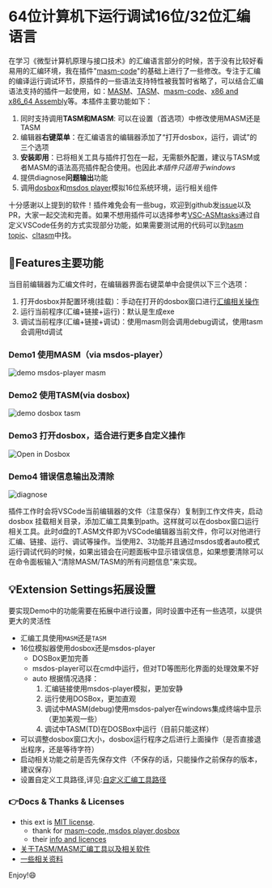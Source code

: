 # 64位计算机下运行调试16位/32位汇编语言

在学习《微型计算机原理与接口技术》的汇编语言部分的时候，苦于没有比较好看易用的汇编环境，我在插件"[masm-code](https://github.com/Woodykaixa/masm-code)"的基础上进行了一些修改。专注于汇编的编译运行调试环节，原插件的一些语法支持特性被我暂时省略了，可以结合汇编语法支持的插件一起使用，如：[MASM](https://marketplace.visualstudio.com/items?itemName=bltg-team.masm)、[TASM](https://marketplace.visualstudio.com/items?itemName=Roncho.assembly-8086)、[masm-code](https://marketplace.visualstudio.com/items?itemName=kaixa.masm-code)、[x86 and x86_64 Assembly](https://marketplace.visualstudio.com/items?itemName=13xforever.language-x86-64-assembly)等。本插件主要功能如下：

1. 同时支持调用**TASM和MASM**: 可以在设置（首选项）中修改使用MASM还是TASM
2. 编辑器**右键菜单**：在汇编语言的编辑器添加了“打开dosbox，运行，调试”的三个选项
3. **安装即用**：已将相关工具与插件打包在一起，无需额外配置，建议与TASM或者MASM的语法高亮插件配合使用。也因此*本插件只适用于windows*
4. 提供diagnose**问题输出**功能
5. 调用[dosbox](www.dosbox.com)和[msdos player](http://takeda-toshiya.my.coocan.jp/msdos)模拟16位系统环境，运行相关组件

十分感谢以上提到的软件！插件难免会有一些bug，欢迎到github发[issue](https://github.com/xsro/masm-tasm/issues)以及PR，大家一起交流和完善。如果不想用插件可以选择参考[VSC-ASMtasks](https://github.com/xsro/VSC-ASMtasks)通过自定义VSCode任务的方式实现部分功能，如果需要测试用的代码可以到[tasm topic](https://github.com/topics/tasm)、[cltasm](https://gitee.com/chenliucx/CLTASM/tree/code/)中找。

## :clap:Features主要功能

当目前编辑器为汇编文件时，在编辑器界面右键菜单中会提供以下三个选项：

1. 打开dosbox并配置环境(挂载)：手动在打开的dosbox窗口进行[汇编相关操作](https://github.com/xsro/masm-tasm/blob/master/doc/在dosbox中手动操作.md)
2. 运行当前程序(汇编+链接+运行)：默认是生成exe
3. 调试当前程序(汇编+链接+调试)：使用masm则会调用debug调试，使用tasm会调用td调试

### Demo1 使用MASM（via msdos-player）

![demo msdos-player masm](https://github.com/xsro/masm-tasm/raw/master/pics/demo_msdos_masm.gif)

### Demo2 使用TASM(via dosbox)

![demo dosbox tasm](https://github.com/xsro/masm-tasm/raw/master/pics/demo_dosbox_tasm.gif)

### Demo3 打开dosbox，适合进行更多自定义操作

![Open in Dosbox](https://github.com/xsro/masm-tasm/raw/master/pics/opendosbox.gif)

### Demo4 错误信息输出及清除

![diagnose](https://github.com/xsro/masm-tasm/raw/master/pics/demo_diagnose_tasm.gif)

插件工作时会将VSCode当前编辑器的文件（注意保存）复制到工作文件夹，启动dosbox 挂载相关目录，添加汇编工具集到path。这样就可以在dosbox窗口运行相关工具。此时d盘的T.ASM文件即为VSCode编辑器当前文件，你可以对他进行汇编、链接、运行、调试等操作。当使用2、3功能并且通过msdos或者auto模式运行调试代码的时候，如果出错会在问题面板中显示错误信息，如果想要清除可以在命令面板输入“清除MASM/TASM的所有问题信息”来实现。

## :bulb:Extension Settings拓展设置

要实现Demo中的功能需要在拓展中进行设置，同时设置中还有一些选项，以提供更大的灵活性

- 汇编工具使用`MASM`还是`TASM`
- 16位模拟器使用dosbox还是msdos-player
  - DOSBox更加完善
  - msdos-player可以在cmd中运行，但对TD等图形化界面的处理效果不好
  - auto 根据情况选择：
    1. 汇编链接使用msdos-player模拟，更加安静
    2. 运行使用DOSBox，更加直观
    3. 调试中MASM(debug)使用msdos-palyer在windows集成终端中显示（更加美观一些）
    4. 调试中TASM(TD)在DOSBox中运行（目前只能这样）
- 可以调整dosbox窗口大小，dosbox运行程序之后进行上面操作（是否直接退出程序，还是等待字符）
- 启动相关功能之前是否先保存文件（不保存的话，只能操作之前保存的版本，建议保存）
- 设置自定义工具路径,详见:[自定义汇编工具路径](https://github.com/xsro/masm-tasm/blob/master/doc/关于汇编工具路径.md#自定义汇编工具路径)

### :point_right:Docs & Thanks & Licenses

- this ext is [MIT license](https://github.com/xsro/masm-tasm/blob/master/LICENSE).
  - thank for [masm-code](https://github.com/Woodykaixa/masm-code),,[msdos player](http://takeda-toshiya.my.coocan.jp/msdos),[dosbox](www.dosbox.com)
  - their [info and licences](https://github.com/xsro/masm-tasm/blob/master/doc/liscence.md)
- [关于TASM/MASM汇编工具以及相关软件](https://github.com/xsro/masm-tasm/blob/master/doc/关于汇编工具路径.md)
- [一些相关资料](https://github.com/xsro/VSC-ASMtasks/wiki)

Enjoy!:smile:

